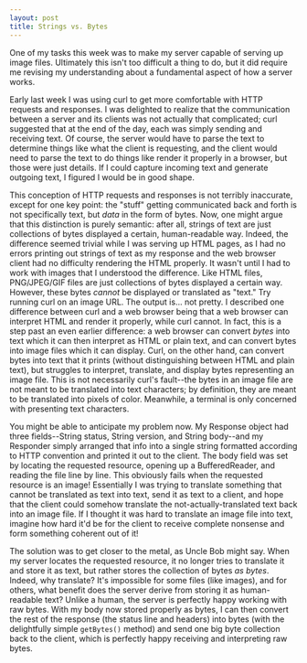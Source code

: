 ```yaml
---
layout: post
title: Strings vs. Bytes
---
```


One of my tasks this week was to make my server capable of serving up image files. Ultimately this isn't too difficult a thing to do, but it did require me revising my understanding about a fundamental aspect of how a server works.

Early last week I was using curl to get more comfortable with HTTP requests and responses. I was delighted to realize that the communication between a server and its clients was not actually that complicated; curl suggested that at the end of the day, each was simply sending and receiving text. Of course, the server would have to parse the text to determine things like what the client is requesting, and the client would need to parse the text to do things like render it properly in a browser, but those were just details. If I could capture incoming text and generate outgoing text, I figured I would be in good shape.

This conception of HTTP requests and responses is not terribly inaccurate, except for one key point: the "stuff" getting communicated back and forth is not specifically text, but *data* in the form of bytes. Now, one might argue that this distinction is purely semantic: after all, strings of text are just collections of bytes displayed a certain, human-readable way. Indeed, the difference seemed trivial while I was serving up HTML pages, as I had no errors printing out strings of text as my response and the web browser client had no difficulty rendering the HTML properly. It wasn't until I had to work with images that I understood the difference. Like HTML files, PNG/JPEG/GIF files are just collections of bytes displayed a certain way. However, these bytes *cannot* be displayed or translated as "text." Try running curl on an image URL. The output is... not pretty. I described one difference between curl and a web browser being that a web browser can interpret HTML and render it properly, while curl cannot. In fact, this is a step past an even earlier difference: a web browser can convert *bytes* into text which it can then interpret as HTML or plain text, and can convert bytes into image files which it can display. Curl, on the other hand, can convert bytes into text that it prints (without distinguishing between HTML and plain text), but struggles to interpret, translate, and display bytes representing an image file. This is not necessarily curl's fault--the bytes in an image file are not meant to be translated into text characters; by definition, they are meant to be translated into pixels of color. Meanwhile, a terminal is only concerned with presenting text characters.

You might be able to anticipate my problem now. My Response object had three fields--String status, String version, and String body--and my Responder simply arranged that info into a single string formatted according to HTTP convention and printed it out to the client. The body field was set by locating the requested resource, opening up a BufferedReader, and reading the file line by line. This obviously fails when the requested resource is an image! Essentially I was trying to translate something that cannot be translated as text into text, send it as text to a client, and hope that the client could somehow translate the not-actually-translated text back into an image file. If I thought it was hard to translate an image file into text, imagine how hard it'd be for the client to receive complete nonsense and form something coherent out of it!

The solution was to get closer to the metal, as Uncle Bob might say. When my server locates the requested resource, it no longer tries to translate it and store it as text, but rather stores the collection of bytes *as bytes*. Indeed, why translate? It's impossible for some files (like images), and for others, what benefit does the server derive from storing it as human-readable text? Unlike a human, the server is perfectly happy working with raw bytes. With my body now stored properly as bytes, I can then convert the rest of the response (the status line and headers) into bytes (with the delightfully simple `getBytes()` method) and send one big byte collection back to the client, which is perfectly happy receiving and interpreting raw bytes.